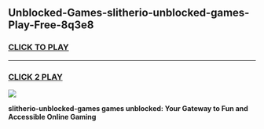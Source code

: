 
## Unblocked-Games-slitherio-unblocked-games-Play-Free-8q3e8
<h3>
<a href="https://premium76.site?title=slitherio-unblocked-games&ref=18A1">CLICK TO PLAY</a></h3>
<hr>

<h3>
<a href="https://premium76.site?title=slitherio-unblocked-games&ref=18A1">CLICK 2 PLAY</a>
  
</h3>

<a href="https://premium76.site?title=slitherio-unblocked-games&ref=18A1"><img src="https://clearcache.store/games.png"></a>


**slitherio-unblocked-games games unblocked: Your Gateway to Fun and Accessible Online Gaming**

